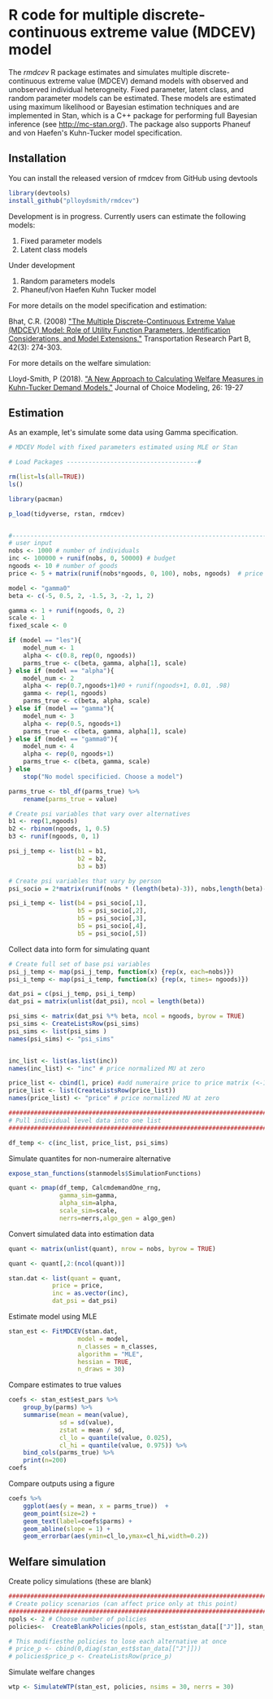 
# R code for multiple discrete-continuous extreme value (MDCEV) model 

The _rmdcev_ R package estimates and simulates multiple discrete-continuous extreme value (MDCEV) demand models with observed and unobserved individual heterogneity. Fixed parameter, latent class, and random parameter models can be estimated. These models are estimated using maximum likelihood or Bayesian estimation techniques and are implemented in Stan, which is a C++ package for performing full Bayesian inference (see http://mc-stan.org/). The package also supports Phaneuf and von Haefen's Kuhn-Tucker model specification.

## Installation

You can install the released version of rmdcev from GitHub using devtools

``` r
library(devtools)
install_github("plloydsmith/rmdcev")
```

Development is in progress. Currently users can estimate the following models:

1. Fixed parameter models
2. Latent class models

Under development
1. Random parameters models
2. Phaneuf/von Haefen Kuhn Tucker model

For more details on the model specification and estimation:

Bhat, C.R. (2008) ["The Multiple Discrete-Continuous Extreme Value (MDCEV) Model: Role of Utility Function Parameters, Identification Considerations, and Model Extensions."](https://www.sciencedirect.com/science/article/pii/S0191261507000677) Transportation Research Part B, 42(3): 274-303. 

For more details on the welfare simulation:

Lloyd-Smith, P (2018). ["A New Approach to Calculating Welfare Measures in Kuhn-Tucker Demand Models."](https://www.sciencedirect.com/science/article/pii/S1755534517300994) Journal of Choice Modeling, 26: 19-27


## Estimation

As an example, let's simulate some data using Gamma specification.

```r 
# MDCEV Model with fixed parameters estimated using MLE or Stan

# Load Packages ------------------------------------#

rm(list=ls(all=TRUE))
ls()

library(pacman)

p_load(tidyverse, rstan, rmdcev)


#---------------------------------------------------------------------------------------
# user input
nobs <- 1000 # number of individuals
inc <- 100000 + runif(nobs, 0, 50000) # budget
ngoods <- 10 # number of goods
price <- 5 + matrix(runif(nobs*ngoods, 0, 100), nobs, ngoods)  # price of non-numeraire good

model <- "gamma0"
beta <- c(-5, 0.5, 2, -1.5, 3, -2, 1, 2)

gamma <- 1 + runif(ngoods, 0, 2)
scale <- 1
fixed_scale <- 0

if (model == "les"){
	model_num <- 1
	alpha <- c(0.8, rep(0, ngoods))
	parms_true <- c(beta, gamma, alpha[1], scale)
} else if (model == "alpha"){
	model_num <- 2
	alpha <- rep(0.7,ngoods+1)#0 + runif(ngoods+1, 0.01, .98)
	gamma <- rep(1, ngoods)
	parms_true <- c(beta, alpha, scale)
} else if (model == "gamma"){
	model_num <- 3
	alpha <- rep(0.5, ngoods+1)
	parms_true <- c(beta, gamma, alpha[1], scale)
} else if (model == "gamma0"){
	model_num <- 4
	alpha <- rep(0, ngoods+1)
	parms_true <- c(beta, gamma, scale)
} else
	stop("No model specificied. Choose a model")

parms_true <- tbl_df(parms_true) %>%
	rename(parms_true = value)

# Create psi variables that vary over alternatives
b1 <- rep(1,ngoods)
b2 <- rbinom(ngoods, 1, 0.5)
b3 <- runif(ngoods, 0, 1)

psi_j_temp <- list(b1 = b1,
				   b2 = b2,
				   b3 = b3)

# Create psi variables that vary by person
psi_socio = 2*matrix(runif(nobs * (length(beta)-3)), nobs,length(beta)-3)

psi_i_temp <- list(b4 = psi_socio[,1],
				   b5 = psi_socio[,2],
				   b5 = psi_socio[,3],
				   b5 = psi_socio[,4],
				   b5 = psi_socio[,5])
```

Collect data into form for simulating quant
```r 
# Create full set of base psi variables
psi_j_temp <- map(psi_j_temp, function(x) {rep(x, each=nobs)})
psi_i_temp <- map(psi_i_temp, function(x) {rep(x, times= ngoods)})

dat_psi = c(psi_j_temp, psi_i_temp)
dat_psi = matrix(unlist(dat_psi), ncol = length(beta))

psi_sims <- matrix(dat_psi %*% beta, ncol = ngoods, byrow = TRUE)
psi_sims <- CreateListsRow(psi_sims)
psi_sims <- list(psi_sims )
names(psi_sims) <- "psi_sims"


inc_list <- list(as.list(inc))
names(inc_list) <- "inc" # price normalized MU at zero

price_list <- cbind(1, price) #add numeraire price to price matrix (<-1)
price_list <- list(CreateListsRow(price_list))
names(price_list) <- "price" # price normalized MU at zero

###########################################################################
# Pull individual level data into one list
###########################################################################

df_temp <- c(inc_list, price_list, psi_sims)
```

Simulate quantites for non-numeraire alternative
```r
expose_stan_functions(stanmodels$SimulationFunctions)

quant <- pmap(df_temp, CalcmdemandOne_rng,
			  gamma_sim=gamma,
			  alpha_sim=alpha,
			  scale_sim=scale,
			  nerrs=nerrs,algo_gen = algo_gen)
```

Convert simulated data into estimation data
```r
quant <- matrix(unlist(quant), nrow = nobs, byrow = TRUE)

quant <- quant[,2:(ncol(quant))]

stan.dat <- list(quant = quant,
			price = price,
			inc = as.vector(inc),
			dat_psi = dat_psi)
```

Estimate model using MLE
``` r
stan_est <- FitMDCEV(stan.dat,
				   model = model,
				   n_classes = n_classes,
				   algorithm = "MLE",
				   hessian = TRUE,
				   n_draws = 30)
```

Compare estimates to true values
``` r
coefs <- stan_est$est_pars %>%
	group_by(parms) %>%
	summarise(mean = mean(value),
			  sd = sd(value),
			  zstat = mean / sd,
			  cl_lo = quantile(value, 0.025),
			  cl_hi = quantile(value, 0.975)) %>%
	bind_cols(parms_true) %>%
	print(n=200)
coefs
```

Compare outputs using a figure
```r 
coefs %>%
	ggplot(aes(y = mean, x = parms_true))  +
	geom_point(size=2) +
	geom_text(label=coefs$parms) +
	geom_abline(slope = 1) +
	geom_errorbar(aes(ymin=cl_lo,ymax=cl_hi,width=0.2))
```


## Welfare simulation

Create policy simulations (these are blank)
```r 
###########################################################################
# Create policy scenarios (can affect price only at this point)
###########################################################################
npols <- 2 # Choose number of policies
policies<-	CreateBlankPolicies(npols, stan_est$stan_data[["J"]], stan_est$stan_data[["dat_psi"]])

# This modifiesthe policies to lose each alternative at once
# price_p <- cbind(0,diag(stan_est$stan_data[["J"]]))
# policies$price_p <- CreateListsRow(price_p)
```

Simulate welfare changes
```r
wtp <- SimulateWTP(stan_est, policies, nsims = 30, nerrs = 30)
```
